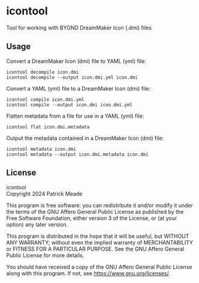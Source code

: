 # icontool
Tool for working with BYOND DreamMaker Icon (.dmi) files

## Usage
Convert a DreamMaker Icon (dmi) file to YAML (yml) file:

    icontool decompile icon.dmi
    icontool decompile --output icon.dmi.yml icon.dmi

Convert a YAML (yml) file to a DreamMaker Icon (dmi) file:

    icontool compile icon.dmi.yml
    icontool compile --output icon.dmi icon.dmi.yml

Flatten metadata from a file for use in a YAML (yml) file:

    icontool flat icon.dmi.metadata

Output the metadata contained in a DreamMaker Icon (dmi) file:

    icontool metadata icon.dmi
    icontool metadata --output icon.dmi.metadata icon.dmi

## License
icontool  
Copyright 2024 Patrick Meade

This program is free software: you can redistribute it and/or modify
it under the terms of the GNU Affero General Public License as published
by the Free Software Foundation, either version 3 of the License, or
(at your option) any later version.

This program is distributed in the hope that it will be useful,
but WITHOUT ANY WARRANTY; without even the implied warranty of
MERCHANTABILITY or FITNESS FOR A PARTICULAR PURPOSE.  See the
GNU Affero General Public License for more details.

You should have received a copy of the GNU Affero General Public License
along with this program.  If not, see <https://www.gnu.org/licenses/>.
